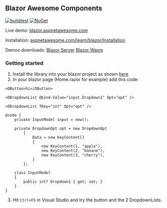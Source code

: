 ## Blazor Awesome Components

[![buildtest](https://github.com/omuleanu/BlazorAwesome/actions/workflows/buildtest.yml/badge.svg)](https://github.com/omuleanu/BlazorAwesome/actions/workflows/buildtest.yml) [![NuGet](http://img.shields.io/nuget/v/Omu.BlazorAwesome.svg?label=NuGet)](https://www.nuget.org/packages/Omu.BlazorAwesome/)

Live demo: [blazor.aspnetawesome.com](https://blazor.aspnetawesome.com)

Installation: [aspnetawesome.com/learn/blazor/Installation](https://www.aspnetawesome.com/learn/blazor/Installation)

Demos downloads: [Blazor Server](https://www.aspnetawesome.com/Download/BlazorAwesomeDemo) [Blazor Wasm](https://www.aspnetawesome.com/Download/BlazorWasmAweDemo)


### Getting started

1) Install the library into your blazor project as shown [here](https://www.aspnetawesome.com/learn/blazor/Installation)
2) In your blazor page (Home.razor for example) add this code:
```
<OButton>hi</OButton>

<ODropdownList @bind-Value="input.Dropdown1" Opt="opt" />

<ODropdownList TKey="int" Opt="opt" />

@code {
    private InputModel input = new();

    private DropdownOpt opt = new DropdownOpt
        {
            Data = new KeyContent[]
            {
                new KeyContent(1, "apple"),
                new KeyContent(2, "banana"),
                new KeyContent(3, "cherry"),
            }
        };

    class InputModel
    {
        public int? Dropdown1 { get; set; }
    }
}
```
3) Hit `Ctrl+F5` in Visual Studio and try the button and the 2 DropdownLists.
